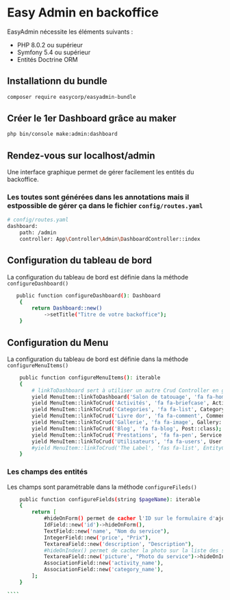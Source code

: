 # Easy Admin en backoffice

EasyAdmin nécessite les éléments suivants :

- PHP 8.0.2 ou supérieur
- Symfony 5.4 ou supérieur
- Entités Doctrine ORM

## Installationn du bundle

```sh
composer require easycorp/easyadmin-bundle
```

## Créer le 1er Dashboard grâce au maker

````sh
php bin/console make:admin:dashboard
````

## Rendez-vous sur localhost/admin

Une interface graphique permet de gérer facilement les entités du backoffice.

### Les toutes sont générées dans les annotations mais il estpossible de gérer ça dans le fichier `config/routes.yaml`

```sh
# config/routes.yaml
dashboard:
    path: /admin
    controller: App\Controller\Admin\DashboardController::index
```

## Configuration du tableau de bord

La configuration du tableau de bord est définie dans la méthode `configureDashboard()`

```sh
   public function configureDashboard(): Dashboard
    {
        return Dashboard::new()
            ->setTitle("Titre de votre backoffice");
    }
```

## Configuration du Menu

La configuration du tableau de bord est définie dans la méthode `configureMenuItems()`

```sh
    public function configureMenuItems(): iterable
    {
        # linkToDashboard sert à utiliser un autre Crud Controller en guise de page d'accueil.
        yield MenuItem::linkToDashboard('Salon de tatouage', 'fa fa-home');
        yield MenuItem::linkToCrud('Activités', 'fa fa-briefcase', Activity::class);
        yield MenuItem::linkToCrud('Categories', 'fa fa-list', Category::class);
        yield MenuItem::linkToCrud('Livre dor', 'fa fa-comment', Comment::class);
        yield MenuItem::linkToCrud('Gallerie', 'fa fa-image', Gallery::class);
        yield MenuItem::linkToCrud('Blog', 'fa fa-blog', Post::class);
        yield MenuItem::linkToCrud('Prestations', 'fa fa-pen', Service::class);
        yield MenuItem::linkToCrud('Utilisateurs', 'fa fa-users', User::class);
        #yield MenuItem::linkToCrud('The Label', 'fas fa-list', EntityClass::class);
    }
```

### Les champs des entités

Les champs sont paramétrable dans la méthode `configureFileds()`

`````sh
    public function configureFields(string $pageName): iterable
    {
        return [
            #hideOnForm() permet de cacher l'ID sur le formulaire d'ajout et de modification
            IdField::new('id')->hideOnForm(),
            TextField::new('name', "Nom du service"),
            IntegerField::new('price', "Prix"),
            TextareaField::new('description', "Description"),
            #hideOnIndex() permet de cacher la photo sur la liste des services
            TextareaField::new('picture', "Photo du service")->hideOnIndex(),
            AssociationField::new('activity_name'),
            AssociationField::new('category_name'),
        ];
    }

````